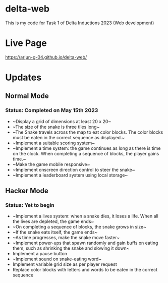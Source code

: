 # delta-web
This is my code for Task 1 of Delta Inductions 2023 (Web development)

# Live Page
https://arjun-g-04.github.io/delta-web/

# Updates
## Normal Mode
### Status: Completed on May 15th 2023
* ~Display a grid of dimensions at least 20 x 20~
* ~The size of the snake is three tiles long~
* ~The Snake travels across the map to eat color blocks. The color blocks must be eaten in the correct sequence as displayed.~
* ~Implement a suitable scoring system~
* ~Implement a time system: the game continues as long as there is time on the clock. When completing a sequence of blocks, the player gains time.~
* ~Make the game mobile responsive~
* ~Implement onscreen direction control to steer the snake~
* ~Implement a leaderboard system using local storage~

## Hacker Mode
### Status: Yet to begin
* ~Implement a lives system: when a snake dies, it loses a life. When all the lives are depleted, the game ends~
* ~On completing a sequence of blocks, the snake grows in size~
* ~If the snake eats itself, the game ends~
* ~As time progresses, make the snake move faster~
* ~Implement power-ups that spawn randomly and gain buffs on eating them, such as shrinking the snake and slowing it down~
* Implement a pause button
* ~Implement sound on snake-eating word~
* Implement variable grid size as per player request
* Replace color blocks with letters and words to be eaten in the correct sequence